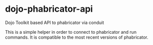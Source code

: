 dojo-phabricator-api
====================

Dojo Toolkit based API to phabricator via conduit

This is a simple helper in order to connect to phabricator and run commands.
It is compatible to the most recent versions of phabricator.

